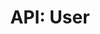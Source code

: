 ---
comment: "/**\n * A model for Users\n *\n * @memberof HashBrown.Server.Models\n */"
meta:
    range:
        - 414
        - 5149
    filename: User.js
    lineno: 25
    columnno: 0
    path: /home/mrzapp/Development/Web/hashbrown-cms/src/Server/Models
    code:
        id: astnode100078277
        name: User
        type: ClassDeclaration
        paramnames:
            - params
classdesc: 'A model for Users'
memberof: HashBrown.Server.Models
name: User
longname: HashBrown.Server.Models.User
kind: class
scope: static
params: []
methods:
    -
        comment: "/**\n     * Removes a token\n     *\n     * @param {String} token\n     */"
        meta:
            range:
                - 1015
                - 1213
            filename: User.js
            lineno: 51
            columnno: 4
            path: /home/mrzapp/Development/Web/hashbrown-cms/src/Server/Models
            code:
                id: astnode100078350
                name: 'User#removeToken'
                type: MethodDefinition
                paramnames:
                    - token
            vars:
                "": null
        description: 'Removes a token'
        params:
            -
                type:
                    names:
                        - String
                name: token
        name: removeToken
        longname: 'HashBrown.Server.Models.User#removeToken'
        kind: function
        memberof: HashBrown.Server.Models.User
        scope: instance
    -
        comment: "/**\n     * Clears all sensitive data\n     */"
        meta:
            range:
                - 1268
                - 1387
            filename: User.js
            lineno: 63
            columnno: 4
            path: /home/mrzapp/Development/Web/hashbrown-cms/src/Server/Models
            code:
                id: astnode100078384
                name: 'User#clearSensitiveData'
                type: MethodDefinition
                paramnames: []
            vars:
                "": null
        description: 'Clears all sensitive data'
        name: clearSensitiveData
        longname: 'HashBrown.Server.Models.User#clearSensitiveData'
        kind: function
        memberof: HashBrown.Server.Models.User
        scope: instance
        params: []
    -
        comment: "/**\n     * Sets all project scopes\n     *\n     * @param {String} project\n     * @param {Array} scopes\n     */"
        meta:
            range:
                - 1507
                - 1666
            filename: User.js
            lineno: 75
            columnno: 4
            path: /home/mrzapp/Development/Web/hashbrown-cms/src/Server/Models
            code:
                id: astnode100078406
                name: 'User#setScopes'
                type: MethodDefinition
                paramnames:
                    - project
                    - scopes
            vars:
                "": null
        description: 'Sets all project scopes'
        params:
            -
                type:
                    names:
                        - String
                name: project
            -
                type:
                    names:
                        - Array
                name: scopes
        name: setScopes
        longname: 'HashBrown.Server.Models.User#setScopes'
        kind: function
        memberof: HashBrown.Server.Models.User
        scope: instance
    -
        comment: "/**\n     * Creates a new access token\n     *\n     * @param {Boolean} persist\n     */"
        meta:
            range:
                - 1765
                - 2213
            filename: User.js
            lineno: 88
            columnno: 4
            path: /home/mrzapp/Development/Web/hashbrown-cms/src/Server/Models
            code:
                id: astnode100078436
                name: 'User#generateToken'
                type: MethodDefinition
                paramnames:
                    - persist
            vars:
                "": null
        description: 'Creates a new access token'
        params:
            -
                type:
                    names:
                        - Boolean
                name: persist
        name: generateToken
        longname: 'HashBrown.Server.Models.User#generateToken'
        kind: function
        memberof: HashBrown.Server.Models.User
        scope: instance
    -
        comment: "/**\n     * Validate token\n     *\n     * @param {String} token\n     *\n     * @returns {Boolean} valid\n     */"
        meta:
            range:
                - 2332
                - 2764
            filename: User.js
            lineno: 115
            columnno: 4
            path: /home/mrzapp/Development/Web/hashbrown-cms/src/Server/Models
            code:
                id: astnode100078493
                name: 'User#validateToken'
                type: MethodDefinition
                paramnames:
                    - token
            vars:
                "": null
        description: 'Validate token'
        params:
            -
                type:
                    names:
                        - String
                name: token
        returns:
            -
                type:
                    names:
                        - Boolean
                description: valid
        name: validateToken
        longname: 'HashBrown.Server.Models.User#validateToken'
        kind: function
        memberof: HashBrown.Server.Models.User
        scope: instance
    -
        comment: "/**\n     * Cleans up expired tokens\n     */"
        meta:
            range:
                - 2818
                - 3153
            filename: User.js
            lineno: 133
            columnno: 4
            path: /home/mrzapp/Development/Web/hashbrown-cms/src/Server/Models
            code:
                id: astnode100078563
                name: 'User#cleanUpTokens'
                type: MethodDefinition
                paramnames: []
            vars:
                "": null
        description: 'Cleans up expired tokens'
        name: cleanUpTokens
        longname: 'HashBrown.Server.Models.User#cleanUpTokens'
        kind: function
        memberof: HashBrown.Server.Models.User
        scope: instance
        params: []
    -
        comment: "/**\n     * Validate password\n     *\n     * @param {String} password\n     *\n     * @returns {Boolean} valid\n     */"
        meta:
            range:
                - 3278
                - 3438
            filename: User.js
            lineno: 151
            columnno: 4
            path: /home/mrzapp/Development/Web/hashbrown-cms/src/Server/Models
            code:
                id: astnode100078621
                name: 'User#validatePassword'
                type: MethodDefinition
                paramnames:
                    - password
            vars:
                "": null
        description: 'Validate password'
        params:
            -
                type:
                    names:
                        - String
                name: password
        returns:
            -
                type:
                    names:
                        - Boolean
                description: valid
        name: validatePassword
        longname: 'HashBrown.Server.Models.User#validatePassword'
        kind: function
        memberof: HashBrown.Server.Models.User
        scope: instance
    -
        comment: "/**\n     * Set new password\n     *\n     * @param {String} password\n     */"
        meta:
            range:
                - 3523
                - 3751
            filename: User.js
            lineno: 162
            columnno: 4
            path: /home/mrzapp/Development/Web/hashbrown-cms/src/Server/Models
            code:
                id: astnode100078647
                name: 'User#setPassword'
                type: MethodDefinition
                paramnames:
                    - password
            vars:
                "": null
        description: 'Set new password'
        params:
            -
                type:
                    names:
                        - String
                name: password
        name: setPassword
        longname: 'HashBrown.Server.Models.User#setPassword'
        kind: function
        memberof: HashBrown.Server.Models.User
        scope: instance
    -
        comment: "/**\n     * Creates a password hash and salt\n     *\n     * @param {String} password\n     *\n     * @returns {Object} Hash and salt\n     */"
        meta:
            range:
                - 3898
                - 4149
            filename: User.js
            lineno: 177
            columnno: 4
            path: /home/mrzapp/Development/Web/hashbrown-cms/src/Server/Models
            code:
                id: astnode100078689
                name: User.createPasswordHashSalt
                type: MethodDefinition
                paramnames:
                    - password
            vars:
                "": null
        description: 'Creates a password hash and salt'
        params:
            -
                type:
                    names:
                        - String
                name: password
        returns:
            -
                type:
                    names:
                        - Object
                description: 'Hash and salt'
        name: createPasswordHashSalt
        longname: HashBrown.Server.Models.User.createPasswordHashSalt
        kind: function
        memberof: HashBrown.Server.Models.User
        scope: static
    -
        comment: "/**\n     * Creates a sha512 hash\n     *\n     * @param {String} string\n     * @param {String} salt\n     *\n     * @returns {String} hash\n     */"
        meta:
            range:
                - 4302
                - 4485
            filename: User.js
            lineno: 195
            columnno: 4
            path: /home/mrzapp/Development/Web/hashbrown-cms/src/Server/Models
            code:
                id: astnode100078721
                name: User.sha512
                type: MethodDefinition
                paramnames:
                    - string
                    - salt
            vars:
                "": null
        description: 'Creates a sha512 hash'
        params:
            -
                type:
                    names:
                        - String
                name: string
            -
                type:
                    names:
                        - String
                name: salt
        returns:
            -
                type:
                    names:
                        - String
                description: hash
        name: sha512
        longname: HashBrown.Server.Models.User.sha512
        kind: function
        memberof: HashBrown.Server.Models.User
        scope: static
    -
        comment: "/**\n     * Creates a new user object\n     *\n     * @param {String} username\n     * @param {String} password\n     *\n     * @returns {User} user\n     */"
        meta:
            range:
                - 4646
                - 5147
            filename: User.js
            lineno: 213
            columnno: 4
            path: /home/mrzapp/Development/Web/hashbrown-cms/src/Server/Models
            code:
                id: astnode100078752
                name: User.create
                type: MethodDefinition
                paramnames:
                    - username
                    - password
            vars:
                "": null
        description: 'Creates a new user object'
        params:
            -
                type:
                    names:
                        - String
                name: username
            -
                type:
                    names:
                        - String
                name: password
        returns:
            -
                type:
                    names:
                        - User
                description: user
        name: create
        longname: HashBrown.Server.Models.User.create
        kind: function
        memberof: HashBrown.Server.Models.User
        scope: static
shortname: User
layout: docPage
permalink: /docs/hashbrown/server/models/user/
title: 'API: User'
description: 'A model for Users'

---